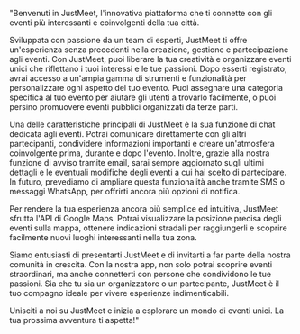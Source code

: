 "Benvenuti in JustMeet, l'innovativa piattaforma che ti connette con gli eventi più interessanti e coinvolgenti della tua città.

Sviluppata con passione da un team di esperti, JustMeet ti offre un'esperienza senza precedenti nella creazione, gestione e partecipazione agli eventi.
Con JustMeet, puoi liberare la tua creatività e organizzare eventi unici che riflettano i tuoi interessi e le tue passioni. Dopo esserti registrato, avrai accesso a un'ampia gamma di strumenti e funzionalità per personalizzare ogni aspetto del tuo evento. Puoi assegnare una categoria specifica al tuo evento per aiutare gli utenti a trovarlo facilmente, o puoi persino promuovere eventi pubblici organizzati da terze parti.

Una delle caratteristiche principali di JustMeet è la sua funzione di chat dedicata agli eventi. Potrai comunicare direttamente con gli altri partecipanti, condividere informazioni importanti e creare un'atmosfera coinvolgente prima, durante e dopo l'evento. Inoltre, grazie alla nostra funzione di avviso tramite email, sarai sempre aggiornato sugli ultimi dettagli e le eventuali modifiche degli eventi a cui hai scelto di partecipare. In futuro, prevediamo di ampliare questa funzionalità anche tramite SMS o messaggi WhatsApp, per offrirti ancora più opzioni di notifica.

Per rendere la tua esperienza ancora più semplice ed intuitiva, JustMeet sfrutta l'API di Google Maps. Potrai visualizzare la posizione precisa degli eventi sulla mappa, ottenere indicazioni stradali per raggiungerli e scoprire facilmente nuovi luoghi interessanti nella tua zona.

Siamo entusiasti di presentarti JustMeet e di invitarti a far parte della nostra comunità in crescita. Con la nostra app, non solo potrai scoprire eventi straordinari, ma anche connetterti con persone che condividono le tue passioni. Sia che tu sia un organizzatore o un partecipante, JustMeet è il tuo compagno ideale per vivere esperienze indimenticabili.

Unisciti a noi su JustMeet e inizia a esplorare un mondo di eventi unici. La tua prossima avventura ti aspetta!"
